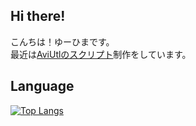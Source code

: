 ## Hi there!
こんちは！ゆーひまです。<br />
最近は<u>AviUtlのスクリプト</u>制作をしています。

## Language
[![Top Langs](https://github-readme-stats.vercel.app/api/top-langs/?username=yuhima03)](./)

<!--
Edited by YuHima
Leatest 2020-12-13
-->

